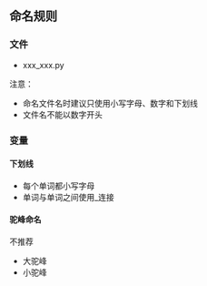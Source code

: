 ## 命名规则

### 文件
- xxx_xxx.py

注意：
- 命名文件名时建议只使用小写字母、数字和下划线
- 文件名不能以数字开头

### 变量

#### 下划线

- 每个单词都小写字母
- 单词与单词之间使用_连接

#### 驼峰命名

不推荐

- 大驼峰
- 小驼峰

